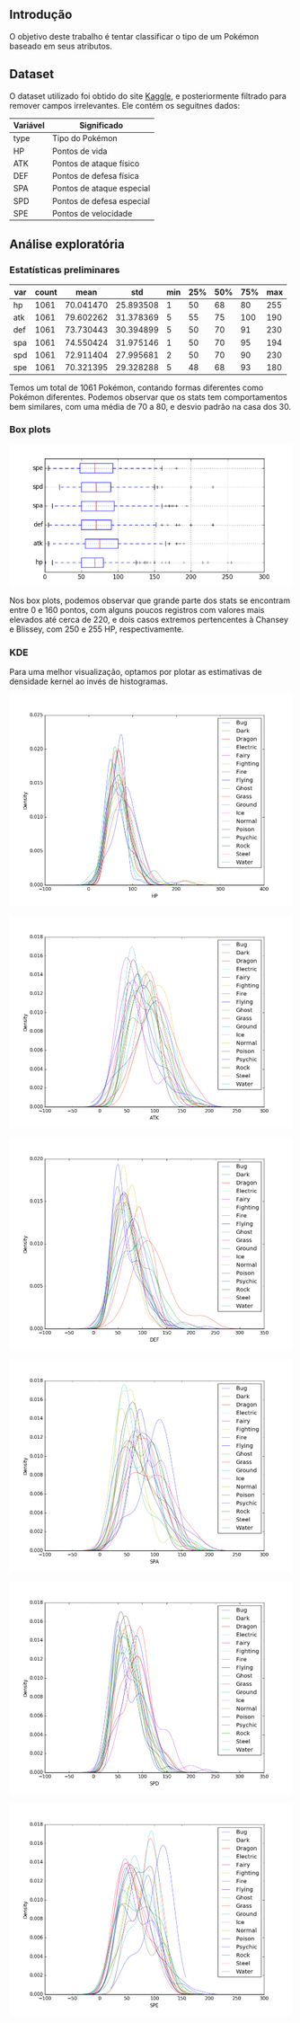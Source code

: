 ## Introdução

O objetivo deste trabalho é tentar classificar o tipo de um Pokémon baseado em seus atributos.

## Dataset

O dataset utilizado foi obtido do site [Kaggle](https://www.kaggle.com/mylesoneill/d/mylesoneill/pokemon-sun-and-moon-gen-7-stats/new-sun-and-moon-pokemon-analysis), e posteriormente filtrado para remover campos irrelevantes. Ele contém os seguitnes dados:

| Variável | Significado |
| --- | --- |
| type | Tipo do Pokémon |
| HP | Pontos de vida |
| ATK | Pontos de ataque físico |
| DEF | Pontos de defesa física |
| SPA | Pontos de ataque especial |
| SPD | Pontos de defesa especial |
| SPE | Pontos de velocidade |

## Análise exploratória

### Estatísticas preliminares

var | count | mean | std | min | 25% | 50% | 75% | max
--- | --- | --- | --- | --- | --- | --- | --- | --- | 
hp | 1061 | 70.041470 | 25.893508 | 1 | 50 | 68 | 80 | 255
atk | 1061 | 79.602262 | 31.378369 | 5 | 55 | 75 | 100 | 190
def | 1061 | 73.730443 | 30.394899 | 5 | 50 | 70 | 91 | 230
spa | 1061 | 74.550424 | 31.975146 | 1 | 50 | 70 | 95 | 194
spd | 1061 | 72.911404 | 27.995681 | 2 | 50 | 70 | 90 | 230
spe | 1061 | 70.321395 | 29.328288 | 5 | 48 | 68 | 93 | 180

Temos um total de 1061 Pokémon, contando formas diferentes como Pokémon diferentes. Podemos observar que os stats tem comportamentos bem similares, com uma média de 70 a 80, e desvio padrão na casa dos 30.

### Box plots

![Box Plot](images/boxplot.png)

Nos box plots, podemos observar que grande parte dos stats se encontram entre 0 e 160 pontos, com alguns poucos registros com valores mais elevados até cerca de 220, e dois casos extremos pertencentes à Chansey e Blissey, com 250 e 255 HP, respectivamente.

### KDE

Para uma melhor visualização, optamos por plotar as estimativas de densidade kernel ao invés de histogramas. 

![KDE_HP](images/kde_hp.png)

![KDE_ATK](images/kde_atk.png)

![KDE_DEF](images/kde_def.png)

![KDE_SPA](images/kde_spa.png)

![KDE_SPD](images/kde_spd.png)

![KDE_SPE](images/kde_spe.png)


